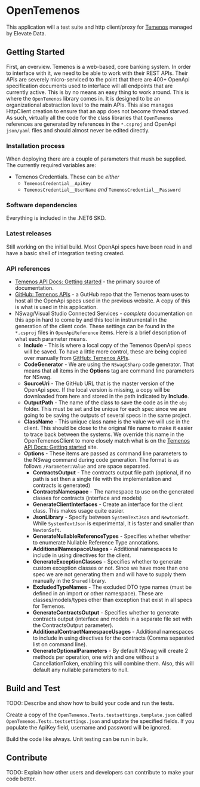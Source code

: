 # OpenTemenos

This application will a test suite and http client/proxy for [Temenos](https://temenos.com) managed by Elevate Data.

## Getting Started

First, an overview. Temenos is a web-based, core banking system. In order to interface with it, we need to be able to work with their REST APIs.
Their APIs are severely micro-serviced to the point that there are 400+ OpenApi specification documents used to interface will all endpoints that are currently active.
This is by no means an easy thing to work around. This is where the `OpenTemenos` library comes in. It is designed to be an organizational abstraction level to the main APIs. 
This also manages HttpClient creation to ensure that an app does not become thread starved. As such, virtually all the code for the class libraries that `OpenTemenos` references
are generated by references in the `*.csproj` and OpenApi `json/yaml` files and should almost never be edited directly.

### Installation process

When deploying there are a couple of parameters that mush be supplied. The currently required variables are:

- Temenos Credentials. These can be *either*
  - `TemenosCredential__ApiKey`
  - `TemenosCredential__UserName` *and* `TemenosCredential__Password`

### Software dependencies

Everything is included in the .NET6 SKD.

### Latest releases

Still working on the initial build. Most OpenApi specs have been read in and have a basic shell of integration testing created.

### API references

- [Temenos API Docs: Getting started](https://apidocs.temenos.com/getting-started) - the primary source of documentation.
- [GitHub: Temenos APIs](https://github.com/temenos/APIs/) - a GutHub repo that the Temenos team uses to host all the OpenApi specs used in the previous website.
A copy of this is what is used in this application.
- NSwag/Visual Studio Connected Services - *complete* documentation on this app in hard to come by and this tool in instrumental in the generation of the client code. These settings can be found in the `*.csproj` files in `OpenApiReference` items. Here is a brief description of what each parameter means.
  - **Include** - This is where a local copy of the Temenos OpenApi specs will be saved. To have a little more control, these are being copied over manually from [GitHub: Temenos APIs](https://github.com/temenos/APIs/).
  - **CodeGenerator** - We are using the `NSwagCSharp` code generator. That means that all items in the **Options** tag are command line parameters for NSwag.
  - **SourceUri** - The GitHub URL that is the master version of the OpenApi spec. If the local version is missing, a copy will be downloaded from here and stored in the path indicated by **Include**.
  - **OutputPath** - The name of the class to save the code as in the `obj` folder. This must be set and be unique for each spec since we are going to be saving the outputs of several specs in the same project.
  - **ClassName** - This unique class name is the value we will use in the client. This should be close to the original file name to make it easier to trace back between the systems. We override this name in the OpenTemenosClient to more closely match what is on the [Temenos API Docs: Getting started](https://apidocs.temenos.com/getting-started) site.
  - **Options** - These items are passed as command line parameters to the NSwag command during code generation. The format is as follows `/Parameter:Value` and are space separated.
    - **ContractsOutput** - The contracts output file path (optional, if no path is set then a single file with the implementation and contracts is generated)
    - **ContractsNamespace** - The namespace to use on the generated classes for contracts (interface and models)
    - **GenerateClientInterfaces** - Create an interface for the client class. This makes usage quite easier.
    - **JsonLibrary** - Specify between `SystemTextJson` and `NewtonSoft`. While `SystemTextJson` is experimental, it is faster and smaller than `NewtonSoft`.
    - **GenerateNullableReferenceTypes** - Specifies whether whether to enumerate Nullable Reference Type annotations.
    - **AdditionalNamespaceUsages** - Additional namespaces to include in using directives for the client.
    - **GenerateExceptionClasses** - Specifies whether to generate custom exception classes or not. Since we have more than one spec we are not generating them and will have to supply them manually in the `Shared` library.
    - **ExcludedTypeNames** - The excluded DTO type names (must be defined in an import or other namespace). These are classes/models/types other than exception that exist in all specs for Temenos.
    - **GenerateContractsOutput** - Specifies whether to generate contracts output (interface and models in a separate file set with the ContractsOutput parameter).
    - **AdditionalContractNamespaceUsages** - Additional namespaces to include in using directives for the contracts (Comma separated list on command line).
    - **GenerateOptionalParameters** - By default NSwag will create 2 methods per operation, one with and one without a CancellationToken, enabling this will combine them. Also, this will default any nullable parameters to null.


## Build and Test

TODO: Describe and show how to build your code and run the tests.

Create a copy of the `OpenTemenos.Tests.testsettings.template.json` called `OpenTemenos.Tests.testsettings.json` and update the specified fields.
If you populate the ApiKey field, username and password will be ignored.

Build the code like always. Unit testing can be run in bulk.

## Contribute

TODO: Explain how other users and developers can contribute to make your code better.
